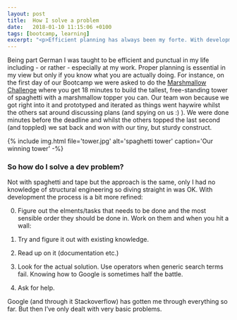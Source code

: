 ```yaml
---
layout: post
title:  How I solve a problem
date:   2018-01-10 11:15:06 +0100
tags: [bootcamp, learning]
excerpt: "<p>Efficient planning has always been my forte. With development however sometimes I just get stuck and it's not as clear cut how long it will take to get unstuck. How do I make sure I still keep rolling and focus on the task even when it's starting to get a tad frustrating? Read on to find out.</p>"
---
```

Being part German I was taught to be efficient and punctual in my life including - or rather - especially at my work. Proper planning is essential in my view but only if you know what you are actually doing. For instance, on the first day of our Bootcamp we were asked to do the [Marshmallow Challenge](https://www.ted.com/talks/tom_wujec_build_a_tower) where you get 18 minutes to build the tallest, free-standing tower of spaghetti with a marshmallow topper you can. Our team won because we got right into it and prototyped and iterated as things went haywire whilst the others sat around discussing plans (and spying on us :) ). We were done minutes before the deadline and whilst the others topped the last second (and toppled) we sat back and won with our tiny, but sturdy construct.

{% include img.html file='tower.jpg' alt='spaghetti tower'
caption='Our winning tower' -%}

### So how do I solve a dev problem?

Not with spaghetti and tape but the approach is the same, only I had no knowledge of structural engineering so diving straight in was OK. With development the process is a bit more refined:

0. Figure out the elments/tasks that needs to be done and the most sensible order they should be done in. Work on them and when you hit a wall:

1. Try and figure it out with existing knowledge.

2. Read up on it (documentation etc.)

3. Look for the actual solution. Use operators when generic search terms fail. Knowing how to Google is sometimes half the battle.

4. Ask for help.

Google (and through it Stackoverflow) has gotten me through everything so far. But then I’ve only dealt with very basic problems.